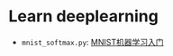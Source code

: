 # Learn deeplearning
- `mnist_softmax.py`: [MNIST机器学习入门](http://www.tensorfly.cn/tfdoc/tutorials/mnist_beginners.html)
